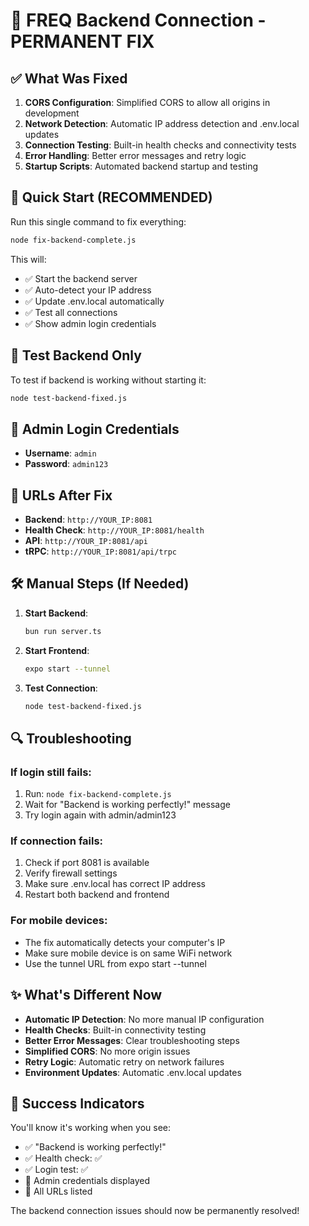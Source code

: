 # 🔧 FREQ Backend Connection - PERMANENT FIX

## ✅ What Was Fixed

1. **CORS Configuration**: Simplified CORS to allow all origins in development
2. **Network Detection**: Automatic IP address detection and .env.local updates
3. **Connection Testing**: Built-in health checks and connectivity tests
4. **Error Handling**: Better error messages and retry logic
5. **Startup Scripts**: Automated backend startup and testing

## 🚀 Quick Start (RECOMMENDED)

Run this single command to fix everything:

```bash
node fix-backend-complete.js
```

This will:
- ✅ Start the backend server
- ✅ Auto-detect your IP address
- ✅ Update .env.local automatically
- ✅ Test all connections
- ✅ Show admin login credentials

## 🧪 Test Backend Only

To test if backend is working without starting it:

```bash
node test-backend-fixed.js
```

## 🔑 Admin Login Credentials

- **Username**: `admin`
- **Password**: `admin123`

## 📱 URLs After Fix

- **Backend**: `http://YOUR_IP:8081`
- **Health Check**: `http://YOUR_IP:8081/health`
- **API**: `http://YOUR_IP:8081/api`
- **tRPC**: `http://YOUR_IP:8081/api/trpc`

## 🛠️ Manual Steps (If Needed)

1. **Start Backend**:
   ```bash
   bun run server.ts
   ```

2. **Start Frontend**:
   ```bash
   expo start --tunnel
   ```

3. **Test Connection**:
   ```bash
   node test-backend-fixed.js
   ```

## 🔍 Troubleshooting

### If login still fails:
1. Run: `node fix-backend-complete.js`
2. Wait for "Backend is working perfectly!" message
3. Try login again with admin/admin123

### If connection fails:
1. Check if port 8081 is available
2. Verify firewall settings
3. Make sure .env.local has correct IP address
4. Restart both backend and frontend

### For mobile devices:
- The fix automatically detects your computer's IP
- Make sure mobile device is on same WiFi network
- Use the tunnel URL from expo start --tunnel

## ✨ What's Different Now

- **Automatic IP Detection**: No more manual IP configuration
- **Health Checks**: Built-in connectivity testing
- **Better Error Messages**: Clear troubleshooting steps
- **Simplified CORS**: No more origin issues
- **Retry Logic**: Automatic retry on network failures
- **Environment Updates**: Automatic .env.local updates

## 🎯 Success Indicators

You'll know it's working when you see:
- ✅ "Backend is working perfectly!"
- ✅ Health check: ✅
- ✅ Login test: ✅
- 🔑 Admin credentials displayed
- 📱 All URLs listed

The backend connection issues should now be permanently resolved!